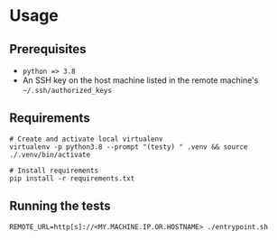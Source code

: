 # Usage

## Prerequisites

- `python => 3.8`
- An SSH key on the host machine listed in the remote machine's `~/.ssh/authorized_keys`

## Requirements

    # Create and activate local virtualenv    
    virtualenv -p python3.8 --prompt "(testy) " .venv && source ./.venv/bin/activate

    # Install requirements
    pip install -r requirements.txt

## Running the tests

    REMOTE_URL=http[s]://<MY.MACHINE.IP.OR.HOSTNAME> ./entrypoint.sh
